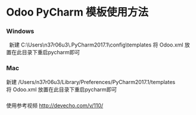 # Odoo PyCharm 模板使用方法
### Windows
 
新建 C:\Users\n37r06u3\\.PyCharm2017.1\config\templates
将 Odoo.xml 放置在此目录下重启pycharm即可

### Mac

新建 /Users/n37r06u3/Library/Preferences/PyCharm2017.1/templates
将 Odoo.xml 放置在此目录下重启pycharm即可

###
使用参考视频 http://devecho.com/v/110/
